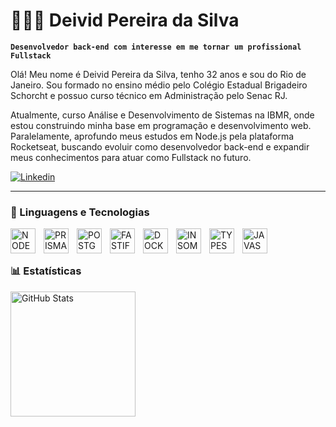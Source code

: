 # 👩🏻‍💻 Deivid Pereira da Silva

**`Desenvolvedor back-end com interesse em me tornar um profissional Fullstack`**

Olá! Meu nome é Deivid Pereira da Silva, tenho 32 anos e sou do Rio de Janeiro.
Sou formado no ensino médio pelo Colégio Estadual Brigadeiro Schorcht e possuo curso técnico em Administração pelo Senac RJ.

Atualmente, curso Análise e Desenvolvimento de Sistemas na IBMR, onde estou construindo minha base em programação e desenvolvimento web. Paralelamente, aprofundo meus estudos em Node.js pela plataforma Rocketseat, buscando evoluir como desenvolvedor back-end e expandir meus conhecimentos para atuar como Fullstack no futuro.

<p align="left">
    </a>
        <a href="https://www.linkedin.com/in/deivid-silva-b82608368/">
        <img 
            alt="Linkedin" 
            title="Me siga no Linkedin" 
            src="https://custom-icon-badges.demolab.com/badge/-%20Linkedin%20-blue?style=for-the-badge&logo=workflow&logoColor=white"
        />
    </a>
</p>

---

### 🤖 Linguagens e Tecnologias

<img 
    align="left" 
    alt="NODE"
    title="NODE" 
    width="40px" 
    style="padding-right: 10px;" 
    src="https://cdn.jsdelivr.net/gh/devicons/devicon@latest/icons/nodejs/nodejs-original.svg" />
<img 
    align="left" 
    alt="PRISMA"
    title="PRISMA" 
    width="40px" 
    style="padding-right: 10px;" 
    src="https://cdn.jsdelivr.net/gh/devicons/devicon@latest/icons/prisma/prisma-original.svg" />
 <img 
    align="left" 
    alt="POSTGRESQL"
    title="POSTGRESQL" 
    width="40px" 
    style="padding-right: 10px;" 
    src="https://cdn.jsdelivr.net/gh/devicons/devicon@latest/icons/postgresql/postgresql-original.svg" />
 <img 
    align="left" 
    alt="FASTIFY"
    title="FASTIFY" 
    width="40px" 
    style="padding-right: 10px;" 
    src="https://cdn.jsdelivr.net/gh/devicons/devicon@latest/icons/fastify/fastify-original.svg" />
 <img 
    align="left" 
    alt="DOCKER"
    title="DOCKER" 
    width="40px" 
    style="padding-right: 10px;" 
    src="https://cdn.jsdelivr.net/gh/devicons/devicon@latest/icons/docker/docker-original-wordmark.svg" />
 <img 
    align="left" 
    alt="INSOMNIA"
    title="INSOMNIA" 
    width="40px" 
    style="padding-right: 10px;" 
    src="https://cdn.jsdelivr.net/gh/devicons/devicon@latest/icons/insomnia/insomnia-original.svg" />
 <img 
    align="left" 
    alt="TYPESCRIPIT"
    title="TYPESCRIPT" 
    width="40px" 
    style="padding-right: 10px;" 
    src="https://cdn.jsdelivr.net/gh/devicons/devicon@latest/icons/typescript/typescript-original.svg" />
 <img 
    align="left" 
    alt="JAVASCRIPT"
    title="JAVASCRIPT" 
    width="40px" 
    style="padding-right: 10px;" 
    src="https://cdn.jsdelivr.net/gh/devicons/devicon@latest/icons/javascript/javascript-original.svg" />
<br/>
<br/>

### 📊 Estatísticas

<p>

<img 
      align="left" 
      alt="GitHub Stats" 
      height="200" 
      src="https://github-readme-stats.vercel.app/api/top-langs/?username=DeividRJ&theme=tokyonight&layout=compact&custom_title=Tecnologias&langs_count=9" 
  />



</p>
